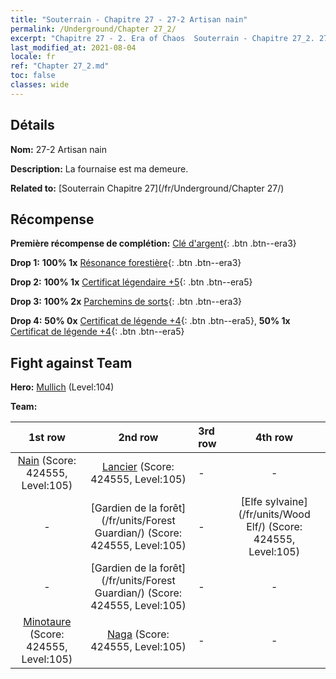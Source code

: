 ```yaml
---
title: "Souterrain - Chapitre 27 - 27-2 Artisan nain"
permalink: /Underground/Chapter 27_2/
excerpt: "Chapitre 27 - 2. Era of Chaos  Souterrain - Chapitre 27_2. 27-2 Artisan nain"
last_modified_at: 2021-08-04
locale: fr
ref: "Chapter 27_2.md"
toc: false
classes: wide
---
```


## Détails

 **Nom:** 27-2 Artisan nain

 **Description:** La fournaise est ma demeure.

 **Related to:** [Souterrain Chapitre 27](/fr/Underground/Chapter 27/)

## Récompense

 **Première récompense de complétion:** [Clé d'argent](/ItemsFR/con_693/){: .btn .btn--era3}

 **Drop 1:** **100% 1x** [Résonance forestière](/ItemsFR/her_465/){: .btn .btn--era3}

 **Drop 2:** **100% 1x** [Certificat légendaire +5](/ItemsFR/mat_102/){: .btn .btn--era5}

 **Drop 3:** **100% 2x** [Parchemins de sorts](/ItemsFR/con_694/){: .btn .btn--era3}

 **Drop 4:** **50% 0x** [Certificat de légende +4](/ItemsFR/mat_95/){: .btn .btn--era5}, **50% 1x** [Certificat de légende +4](/ItemsFR/mat_95/){: .btn .btn--era5}


## Fight against Team
 **Hero:** [Mullich](/fr/heroes/Mullich/) (Level:104)

 **Team:**


  | 1st row | 2nd row | 3rd row | 4th row |
  |:----:|:----:|:----|:----:|
  | [Nain](/fr/units/Dwarf/) (Score: 424555, Level:105)  | [Lancier](/fr/units/Pikeman/) (Score: 424555, Level:105)  | - | - |
  | - | [Gardien de la forêt](/fr/units/Forest Guardian/) (Score: 424555, Level:105)  | - | [Elfe sylvaine](/fr/units/Wood Elf/) (Score: 424555, Level:105)  |
  | - | [Gardien de la forêt](/fr/units/Forest Guardian/) (Score: 424555, Level:105)  | - | - |
  | [Minotaure](/fr/units/Minotaur/) (Score: 424555, Level:105)  | [Naga](/fr/units/Naga/) (Score: 424555, Level:105)  | - | - |


